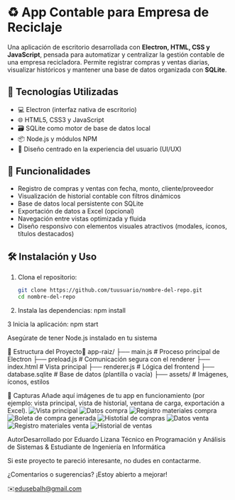 # ♻️ App Contable para Empresa de Reciclaje

Una aplicación de escritorio desarrollada con **Electron, HTML, CSS y JavaScript**, pensada para automatizar y centralizar la gestión contable de una empresa recicladora. Permite registrar compras y ventas diarias, visualizar históricos y mantener una base de datos organizada con **SQLite**.

## 🧩 Tecnologías Utilizadas

- 💻 Electron (interfaz nativa de escritorio)
- 🌐 HTML5, CSS3 y JavaScript
- 🗃️ SQLite como motor de base de datos local
- 📦 Node.js y módulos NPM
- 🎨 Diseño centrado en la experiencia del usuario (UI/UX)

## 🚀 Funcionalidades

- Registro de compras y ventas con fecha, monto, cliente/proveedor
- Visualización de historial contable con filtros dinámicos
- Base de datos local persistente con SQLite
- Exportación de datos a Excel (opcional)
- Navegación entre vistas optimizada y fluida
- Diseño responsivo con elementos visuales atractivos (modales, íconos, títulos destacados)

## 🛠️ Instalación y Uso

1. Clona el repositorio:
   ```bash
   git clone https://github.com/tuusuario/nombre-del-repo.git
   cd nombre-del-repo

2. Instala las dependencias:
npm install

3 Inicia la aplicación: npm start

Asegúrate de tener Node.js instalado en tu sistema

📂 Estructura del Proyecto📁 app-raiz/
├── main.js             # Proceso principal de Electron
├── preload.js          # Comunicación segura con el renderer
├── index.html          # Vista principal
├── renderer.js         # Lógica del frontend
├── database.sqlite     # Base de datos (plantilla o vacía)
├── assets/             # Imágenes, íconos, estilos

📸 Capturas 
Añade aquí imágenes de tu app en funcionamiento (por ejemplo: vista principal, vista de historial, ventana de carga, exportación a Excel).
![Vista principal](/assets/1.png)
![Datos compra](/assets/2.png)
![Registro materiales compra](/assets/3.png)
![Boleta de compra generada](/assets/4.png)
![Histotial de compras](/assets/5.png)
![Datos venta](/assets/6.png)
![Registro materiales venta](/assets/7.png)
![Historial de ventas](/assets/8.png)

AutorDesarrollado por Eduardo Lizana
Técnico en Programación y Análisis de Sistemas & Estudiante de Ingeniería en Informática

Si este proyecto te pareció interesante, no dudes en contactarme.

¿Comentarios o sugerencias? ¡Estoy abierto a mejorar!

✉️edusebalh@gmail.com
